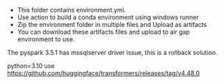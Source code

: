 

* This folder contains environment.yml.
* Use action to build a conda environment using windows runner
* Zip the environment folder in multiple files and Upload as artifacts
* You can download these artifacts files and upload to air gap environment to use.

The pyspark 3.5.1 has mssqlserver driver issue, this is a rollback solution.

python=3.10
use https://github.com/huggingface/transformers/releases/tag/v4.48.0